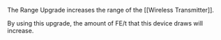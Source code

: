 The Range Upgrade increases the range of the [[Wireless Transmitter]].

By using this upgrade, the amount of FE/t that this device draws will increase.